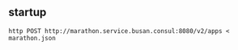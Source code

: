 ## startup







```
http POST http://marathon.service.busan.consul:8080/v2/apps < marathon.json
```
